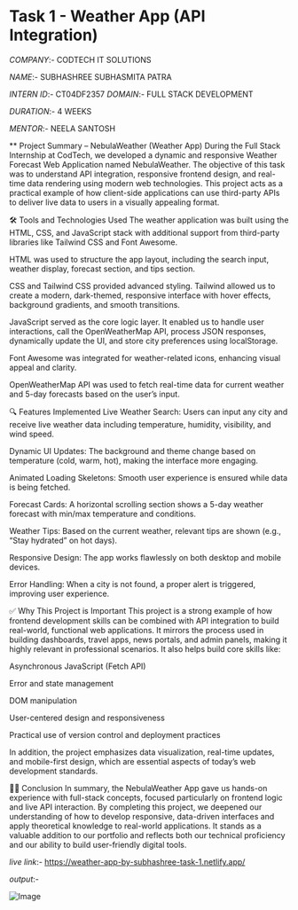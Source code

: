 # Task 1 - Weather App (API Integration)

*COMPANY*:- CODTECH IT SOLUTIONS

*NAME*:- SUBHASHREE SUBHASMITA PATRA

*INTERN ID*:- CT04DF2357
*DOMAIN*:- FULL STACK DEVELOPMENT

*DURATION*:- 4 WEEKS

*MENTOR*:- NEELA SANTOSH

**
Project Summary – NebulaWeather (Weather App)
During the Full Stack Internship at CodTech, we developed a dynamic and responsive Weather Forecast Web Application named NebulaWeather. The objective of this task was to understand API integration, responsive frontend design, and real-time data rendering using modern web technologies. This project acts as a practical example of how client-side applications can use third-party APIs to deliver live data to users in a visually appealing format.

🛠 Tools and Technologies Used
The weather application was built using the HTML, CSS, and JavaScript stack with additional support from third-party libraries like Tailwind CSS and Font Awesome.

HTML was used to structure the app layout, including the search input, weather display, forecast section, and tips section.

CSS and Tailwind CSS provided advanced styling. Tailwind allowed us to create a modern, dark-themed, responsive interface with hover effects, background gradients, and smooth transitions.

JavaScript served as the core logic layer. It enabled us to handle user interactions, call the OpenWeatherMap API, process JSON responses, dynamically update the UI, and store city preferences using localStorage.

Font Awesome was integrated for weather-related icons, enhancing visual appeal and clarity.

OpenWeatherMap API was used to fetch real-time data for current weather and 5-day forecasts based on the user’s input.

🔍 Features Implemented
Live Weather Search: Users can input any city and receive live weather data including temperature, humidity, visibility, and wind speed.

Dynamic UI Updates: The background and theme change based on temperature (cold, warm, hot), making the interface more engaging.

Animated Loading Skeletons: Smooth user experience is ensured while data is being fetched.

Forecast Cards: A horizontal scrolling section shows a 5-day weather forecast with min/max temperature and conditions.

Weather Tips: Based on the current weather, relevant tips are shown (e.g., “Stay hydrated” on hot days).

Responsive Design: The app works flawlessly on both desktop and mobile devices.

Error Handling: When a city is not found, a proper alert is triggered, improving user experience.

✅ Why This Project is Important
This project is a strong example of how frontend development skills can be combined with API integration to build real-world, functional web applications. It mirrors the process used in building dashboards, travel apps, news portals, and admin panels, making it highly relevant in professional scenarios. It also helps build core skills like:

Asynchronous JavaScript (Fetch API)

Error and state management

DOM manipulation

User-centered design and responsiveness

Practical use of version control and deployment practices

In addition, the project emphasizes data visualization, real-time updates, and mobile-first design, which are essential aspects of today’s web development standards.

👨‍💻 Conclusion
In summary, the NebulaWeather App gave us hands-on experience with full-stack concepts, focused particularly on frontend logic and live API interaction. By completing this project, we deepened our understanding of how to develop responsive, data-driven interfaces and apply theoretical knowledge to real-world applications. It stands as a valuable addition to our portfolio and reflects both our technical proficiency and our ability to build user-friendly digital tools.


*live link*:- https://weather-app-by-subhashree-task-1.netlify.app/


*output*:-

![Image](https://github.com/user-attachments/assets/9c0fb916-1cfb-432e-ab84-4ac289a80f0a)
